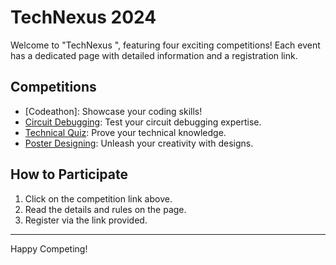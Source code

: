 # TechNexus 2024

Welcome to "TechNexus ", featuring four exciting competitions! Each event has a dedicated page with detailed information and a registration link.

## Competitions

- [Codeathon]: Showcase your coding skills!
- [Circuit Debugging](insert-link-here): Test your circuit debugging expertise.
- [Technical Quiz](insert-link-here): Prove your technical knowledge.
- [Poster Designing](insert-link-here): Unleash your creativity with designs.

## How to Participate

1. Click on the competition link above.
2. Read the details and rules on the page.
3. Register via the link provided.

---

Happy Competing!
